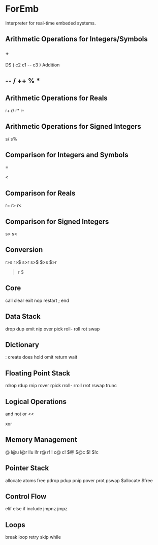 # ForEmb
Interpreter for real-time embeded systems.

## Arithmetic Operations for Integers/Symbols

### +
 DS ( c2 c1 -- c3 ) Addition

--
/
++
%
*
-

## Arithmetic Operations for Reals

r+
r/
r*
r-

## Arithmetic Operations for Signed Integers

s/
s%

## Comparison for Integers and Symbols

=
>
<

## Comparison for Reals

r=
r>
r<

## Comparison for Signed Integers

s>
s<

## Conversion

r>s
r>$
s>r
s>$
$>s
$>r
>r
>$

## Core

call
clear
exit
nop
restart
;
end

## Data Stack

drop
dup
emit
nip
over
pick
roll-
roll
rot
swap

## Dictionary

:
create
does
hold
omit
return
wait

## Floating Point Stack

rdrop
rdup
rnip
rover
rpick
rroll-
rroll
rrot
rswap
trunc

## Logical Operations

and
not
or
<<
>>
xor

## Memory Management

@
l@u
l@r
l!u
l!r
r@
r!
!
c@
c!
$@
$@c
$!
$!c

## Pointer Stack

allocate
atoms
free
pdrop
pdup
pnip
pover
prot
pswap
$allocate
$free

## Control Flow

elif
else
if
include
jmpnz
jmpz

## Loops

break
loop
retry
skip
while
